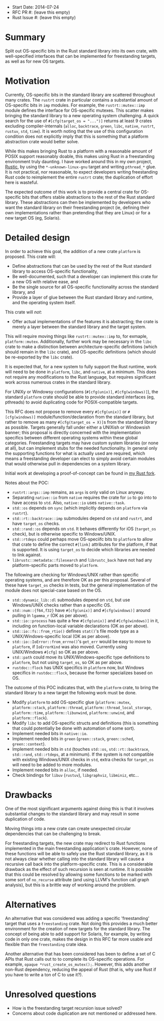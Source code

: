 - Start Date: 2014-07-24
- RFC PR #: (leave this empty)
- Rust Issue #: (leave this empty)

# Summary

Split out OS-specific bits in the Rust standard library into its own crate, with well-specified interfaces that can be implemented for freestanding targets, as well as for new OS targets.

# Motivation

Currently, OS-specific bits in the standard library are scattered throughout many crates. The `rustrt` crate in particular contains a substantial amount of OS-specific bits in `imp` modules. For example, the `rustrt::mutex::imp` module defines the interface for OS-specific mutexes. This scatter makes bringing the standard library to a new operating system challenging. A quick search for the use of `#[cfg(target_os = "...")]` returns at least 9 crates excluding compiler-internals (`alloc`, `backtrace`, `green`, `libc`, `native`, `rustrt`, `rustuv`, `std`, `time`). It is worth noting that the use of this configuration condition does not explicitly imply that this is something that a platform abstraction crate would better solve.

While this makes bringing Rust to a platform with a reasonable amount of POSIX support reasonably doable, this makes using Rust in a freestanding environment truly daunting. I have worked around this in my own project, [Rustic](https://github.com/miselin/rustic), by using the `*-unknown-linux-gnu` target and writing `pthread_*` glue. It is not practical, nor reasonable, to expect developers writing freestanding Rust code to reimplement the entire `rustrt` crate; the duplication of effort here is wasteful.

The expected outcome of this work is to provide a central crate for OS-specific bits that offers stable abstractions to the rest of the Rust standard library. These abstractions can then be implemented by developers who want the standard library on their freestanding project (ie, defining their own implementations rather than pretending that they are Linux) or for a new target OS (eg, Solaris).

# Detailed design

In order to achieve this goal, the addition of a new crate `platform` is proposed. This crate will:
* Define abstractions that can be used by the rest of the Rust standard library to access OS-specific functionality,
* Be well-documented, such that a developer can implement this crate for a new OS with relative ease, and
* Be the single source for all OS-specific functionality across the standard library, and
* Provide a layer of glue between the Rust standard library and runtime, and the operating system itself.

This crate will *not*:
* Offer actual implementations of the features it is abstracting; the crate is merely a layer between the standard library and the target system.

This will require moving things like `rustrt::mutex::imp` to, for exmaple, `platform::mutex`. Additionally, further work may be necessary in the `libc` crate to make a distinction between architecture-specific definitions (which should remain in the `libc` crate), and OS-specific definitions (which should be re-exported by the `libc` crate).

It is expected that, for a new system to fully support the Rust runtime, work will need to be done in `platform`, `libc`, and `native`, at a minimum. This does not require any modifications to the Rust language, but requires significant work across numerous crates in the standard library.

For UNIXy or Windowsy configurations (`#[cfg(unix)]`, `#[cfg(windows)]`), the standard `platform` crate should be able to provide standard interfaces (eg, pthreads) to avoid duplicating code for POSIX-compatible targets.

This RFC does not propose to remove every `#[cfg(unix)]` or `#[cfg(windows)]` module/function/declaration from the standard library, but rather to remove as many `#[cfg(target_os = X)]`s from the standard library as possible. Targets generally fall under either a UNIXish or Windowsish banner; this proposal is directly concerned with the implementation specifics between different operating systems within these global categories. Freestanding targets may have custom system libraries (or none at all), but can implement stubs for the needed functionality. In general only the supporting functions for what is actually used are required, which means a freestanding developer can elect to simply avoid certain modules that would otherwise pull in dependencies on a system library.

Initial work at developing a proof-of-concept can be found in [my Rust fork](https://github.com/miselin/rust/compare/create-os-crate).

Notes about the POC:
* `rustrt::args::imp` remains, as `args` is only valid on Linux anyway.
* Separating `native::io` from `native` requires the crate for `io` to go into to have access to `std`. Also, `native::io` uses `native::task`.
* `std::os` depends on `sync` (which implicitly depends on `platform` via `rustrt`).
* `std::rt::backtrace::imp` submodules depend on `std` and `rustrt`, and have `target_os` checks.
* `std::rand::os` depends on `std`. It behaves differently for iOS (`target_os` check), but is otherwise specific to Windows/UNIX.
* `std::rtdeps` could perhaps move OS-speciifc bits to `platform` to allow that crate to define the correct `#[link]` attributes for the platform, if that is supported. It is using `target_os` to decide which libraries are needed to link against.
* `librustc::metadata::filesearch` and `librustc_back` have not had any platform-specific parts moved to `platform`.

The following are checking for Windows/UNIX rather than specific operating systems, and are therefore OK as per this proposal. Several of these have `target_os` checks in tests, but the general implementation of the module does not special-case based on the OS.
* `std::dynamic_lib::dl` submodules depend on `std`, but use Windows/UNIX checks rather than a specific OS.
* `std::num::{f64,f32}` have `#[cfg(unix)]` and `#[cfg(windows)]` around pulling in `lgamma_r` (OK as per above).
* `std::io::process` has quite a few `#[cfg(unix)]` and `#[cfg(windows)]` in it, including on function-local variable declarations (OK as per above).
* `std::io::fs::from_rtio()` defines `stat()`'s file mode type as a UNIX/Windows-specific local (OK as per above).
* `std::io::IoError::from_errno()`'s `get_err` would be easy to move to `platform`, if `IoErrorKind` was also moved. Currently using UNIX/Windows `#[cfg]` so OK as per above.
* `std::path` could move its UNIX/Windows-specific type definitions to `platform`, but not using `target_os`, so OK as per above.
* `rustdoc::flock` has UNIX specifics in `platform` now, but Windows specifics in `rustdoc::flock`, because the former specializes based on OS.

The outcome of this POC indicates that, with the `platform` crate, to bring the standard library to a new target the following work must be done.
* Modify `platform` to add OS-specific glue (`platform::mutex`, `platform::stack`, `platform::thread`, `platform::thread_local_storage`, `platform::time`, `platform::libunwind`, `platform::unwind`, and `platform::flock`).
* Modify `libc` to add OS-specific structs and definitions (this is something that could potentially be done with automation of some sort).
* Implement needed bits in `native::io`.
* Implement needed bits in `green` (`green::stack`, `green::sched`, `green::context`).
* Implement needed bits in `std` (touches `std::os`, `std::rt::backtrace`, `std::rand`, `std::rtdeps`, at a minimum). If the system is not compatible with existing Windows/UNIX checks in `std`, extra checks for `target_os` will need to be added to more modules.
* Implement needed bits in `alloc`, if needed.
* Check bindings for `libuv` (`rustuv`), `libgraphviz`, `libminiz`, etc...

# Drawbacks

One of the most significant arguments against doing this is that it involves substantial changes to the standard library and may result in some duplication of code.

Moving things into a new crate can create unexpected circular dependencies that can be challenging to break.

For freestanding targets, the new crate may redirect to Rust functions implemented in the main freestanding application's crate. However, none of these functions will be able to safely use the Rust standard library, as it is not always clear whether calling into the standard library will cause a recursive call back into the platform-specific crate. This is a considerable drawback as the effect of such recursion is seen at runtime. It is possible that this could be resolved by allowing some functions to be marked with some sort of `no_recurse` attribute (and using LLVM's function call graph analysis), but this is a brittle way of working around the problem.

# Alternatives

An alternative that was considered was adding a specific 'freestanding' target that uses a `freestanding` crate. Not doing this provides a much better environment for the creation of new targets for the standard library. The concept of being able to add support for Solaris, for example, by writing code in only one crate, makes the design in this RFC far more usable and flexible than the `freestanding` crate idea.

Another alternative that has been considered has been to define a set of C APIs that Rust calls out to to complete its OS-specific operations. For example, `opaque *rust_create_os_mutex();`. However, this adds another non-Rust dependency, reducing the appeal of Rust (that is, why use Rust if you have to write a ton of C to use it?).

# Unresolved questions

* How is the freestanding target recursion issue solved?
* Concerns about code duplication are not mentioned or addressed here.